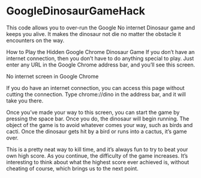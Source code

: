 # GoogleDinosaurGameHack
This code allows you to over-run the Google No internet Dinosaur game and keeps you alive. It makes the dinosaur not die no matter the obstacle it encounters on the way.

How to Play the Hidden Google Chrome Dinosaur Game
If you don’t have an internet connection, then you don’t have to do anything special to play. Just enter any URL in the Google Chrome address bar, and you’ll see this screen.

No internet screen in Google Chrome

If you do have an internet connection, you can access this page without cutting the connection. Type chrome://dino in the address bar, and it will take you there.

Once you’ve made your way to this screen, you can start the game by pressing the space bar. Once you do, the dinosaur will begin running. The object of the game is to avoid whatever comes your way, such as birds and cacti. Once the dinosaur gets hit by a bird or runs into a cactus, it’s game over.



 

This is a pretty neat way to kill time, and it’s always fun to try to beat your own high score. As you continue, the difficulty of the game increases. It’s interesting to think about what the highest score ever achieved is, without cheating of course, which brings us to the next point.
